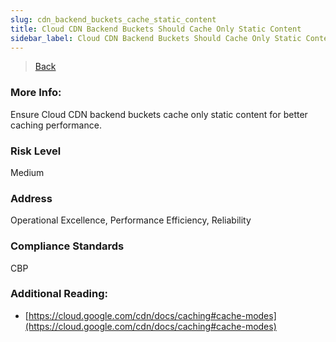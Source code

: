 ```yaml
---
slug: cdn_backend_buckets_cache_static_content
title: Cloud CDN Backend Buckets Should Cache Only Static Content
sidebar_label: Cloud CDN Backend Buckets Should Cache Only Static Content
---
```

> [Back](../../gcpcdnmonitoring)

### More Info:
Ensure Cloud CDN backend buckets cache only static content for better caching performance.

### Risk Level
Medium

### Address
Operational Excellence, Performance Efficiency, Reliability

### Compliance Standards
CBP

### Additional Reading:
- [https://cloud.google.com/cdn/docs/caching#cache-modes](https://cloud.google.com/cdn/docs/caching#cache-modes) 

